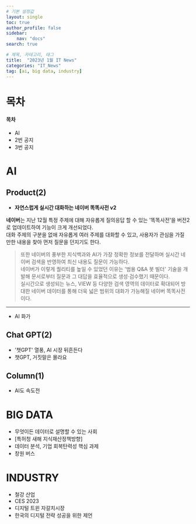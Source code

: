 ```yaml
---
# 기본 설정값
layout: single
toc: true
author_profile: false
sidebar:
    nav: "docs"
search: true

# 제목, 카테고리, 태그
title:  "2023년 1월 IT News"
categories: "IT_News"
tag: [ai, big data, industry]
---
```


# 목차
<div class="notice--success">
<h4>목차</h4>
<ul>
    <li>AI</li>
    <li>2번 공지</li>
    <li>3번 공지</li>
</ul>
</div>

# AI
## Product(2)
- **자연스럽게 실시간 대화하는 네이버 똑똑사전 v2**

**네이버**는 지난 12월 특정 주제에 대해 자유롭게 질의응답 할 수 있는 '똑똑사전'을 버전2로 업데이트하여 기능이 크게 개선되었다.<br/>
대화 주제의 구분을 없애 자유롭게 여러 주제를 대화할 수 있고, 사용자가 관심을 가질 만한 내용을 찾아 먼저 질문을 던지기도 한다.<br/>
>또한 네이버의 풍부한 지식백과와 AI가 가장 정확한 정보를 전달하며 실시간 네이버 검색을 반영하여 최신 내용도 질문이 가능하다.<br/>
네이버가 이렇게 퀄리티를 높일 수 있었던 이유는 '범용 Q&A 봇 빌더' 기술을 개발해 문서로부터 질문과 그 대답을 효율적으로 생성·검수했기 때문이다.<br/>
실시간으로 생성되는 뉴스, VIEW 등 다양한 검색 영역의 데이터로 확대되어 방대한 네이버 데이터를 통해 더욱 넓은 범위의 대화가 가능해질 네이버 똑똑사전이다.
<hr/>



- AI 화가
## Chat GPT(2)
- '챗GPT' 열풍, AI 시장 뒤흔든다
- 챗GPT, 거짓말은 몰라요
## Column(1)
- AI도 속도전





# BIG DATA
- 무엇이든 데이터로 설명할 수 있는 사회
- [특허청 새해 지식재산정책방향]
- 데이터 분석, 기업 회복탄력성 핵심 과제
- 창원 버스



# INDUSTRY
- 철강 산업
- CES 2023
- 디지털 트윈 자갈치시장
- 한국의 디지털 전략 성공을 위한 제언